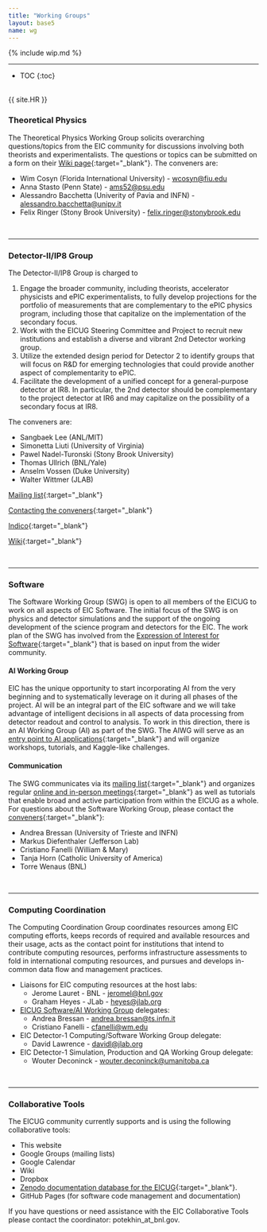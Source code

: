 ```yaml
---
title: "Working Groups"
layout: base5
name: wg
---
```


{% include wip.md %}

---

* TOC
{:toc}

<span id="theoretical-physics"><br/></span>
{{ site.HR }}

### Theoretical Physics  

The Theoretical Physics Working Group solicits overarching questions/topics from the EIC community for discussions involving both theorists and experimentalists. The questions or topics can be submitted on a form on their [Wiki page](https://wiki.bnl.gov/eicug/index.php/Theory){:target="_blank"}. The conveners are:
* Wim Cosyn (Florida International University) - <wcosyn@fiu.edu>
* Anna Stasto (Penn State) - <ams52@psu.edu>
* Alessandro Bacchetta (Univerity of Pavia and INFN) - <alessandro.bacchetta@unipv.it>
* Felix Ringer (Stony Brook University) - <felix.ringer@stonybrook.edu>

<span id="detector-II"><br/></span>

---

### Detector-II/IP8 Group

The Detector-II/IP8 Group is charged to
1. Engage the broader community, including theorists, accelerator physicists and ePIC
experimentalists, to fully develop projections for the portfolio of measurements that are
complementary to the ePIC physics program, including those that capitalize on the implementation
of the secondary focus.
2. Work with the EICUG Steering Committee and Project to recruit new institutions and establish a
diverse and vibrant 2nd Detector working group.
3. Utilize the extended design period for Detector 2 to identify groups that will focus on R&D for
emerging technologies that could provide another aspect of complementarity to ePIC.
4. Facilitate the development of a unified concept for a general-purpose detector at IR8. In particular,
the 2nd detector should be complementary to the project detector at IR6 and may capitalize on the
possibility of a secondary focus at IR8.

The conveners are:
* Sangbaek Lee (ANL/MIT)
* Simonetta Liuti (University of Virginia)
* Pawel Nadel-Turonski (Stony Brook University)
* Thomas Ullrich (BNL/Yale)
* Anselm Vossen (Duke University)
* Walter Wittmer (JLAB)

[Mailing list](mailto:eic-det2-l@lists.bnl.gov){:target="_blank"} 

[Contacting the conveners](eic-det2-conveners-l@lists.bnl.gov){:target="_blank"} 

[Indico](https://indico.bnl.gov/category/439/){:target="_blank"} 

[Wiki](https://wiki.bnl.gov/eic-detector-2/){:target="_blank"}


<span id="software"><br/></span>

---

### Software

The Software Working Group (SWG) is open to all members of the EICUG to work on all aspects of EIC Software. The initial focus of the SWG is on physics and detector simulations and the support of the ongoing development of the science program and detectors for the EIC. The work plan of the SWG has involved from the [Expression of Interest for Software](https://eic.github.io/activities/eoi.html){:target="_blank"} that is based on input from the wider community.

#### AI Working Group

EIC has the unique opportunity to start incorporating AI from the very beginning and to systematically leverage on it during all phases of the project. AI will be an integral part of the EIC software and we will take advantage of intelligent decisions in all aspects of data processing from detector readout and control to analysis. To work in this direction, there is an AI Working Group (AI) as part of the SWG. The AIWG will serve as an [entry point to AI applications](https://eic.ai){:target="_blank"} and will organize workshops, tutorials, and Kaggle-like challenges. 

#### Communication
The SWG communicates via its [mailing list](mailto:eicug-software@eicug.org){:target="_blank"} and organizes regular [online and in-person meetings](https://indico.bnl.gov/category/301/){:target="_blank"} as well as tutorials that enable broad and active participation from within the EICUG as a whole. For questions about the Software Working Group, please contact the [conveners](mailto:eicug-software-conveners@eicug.org){:target="_blank"}: 
* Andrea Bressan (University of Trieste and INFN)
* Markus Diefenthaler (Jefferson Lab)
* Cristiano Fanelli (William & Mary)
* Tanja Horn (Catholic University of America)
* Torre Wenaus (BNL)

<span id="computing-coordination"><br/></span>

---

### Computing&nbsp;Coordination

The Computing Coordination Group coordinates resources among EIC computing efforts, keeps records of required and available resources and their usage, acts as the contact point for institutions that intend to contribute computing resources, performs infrastructure assessments to fold in international computing resources, and pursues and develops in-common data flow and management practices.
* Liaisons for EIC computing resources at the host labs:
    * Jerome Lauret - BNL - <jeromel@bnl.gov>
    * Graham Heyes - JLab - <heyes@jlab.org>
* [EICUG Software/AI Working Group](#software) delegates:
    * Andrea Bressan - <andrea.bressan@ts.infn.it>
    * Cristiano Fanelli - <cfanelli@wm.edu>
* EIC Detector-1 Computing/Software Working Group delegate:
    * David Lawrence - <davidl@jlab.org>
* EIC Detector-1 Simulation, Production and QA Working Group delegate:
    * Wouter Deconinck - <wouter.deconinck@umanitoba.ca>

<span id="collaborative-tools"><br/></span>

---

### Collaborative Tools

The EICUG community currently supports and is using the following collaborative tools:
* This website
* Google Groups (mailing lists)
* Google Calendar
* Wiki
* Dropbox
* [Zenodo documentation database for the EICUG](https://zenodo.org/communities/eicug/){:target="_blank"}.
* GitHub Pages (for software code management and documentation)

If you have questions or need assistance with the EIC Collaborative Tools please contact
the coordinator: potekhin_at_bnl.gov.

